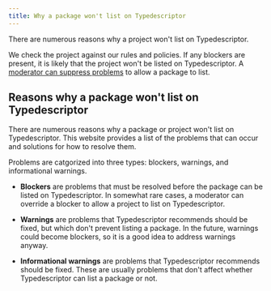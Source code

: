 ```yaml
---
title: Why a package won't list on Typedescriptor
---
```


There are numerous reasons why a project won't list on Typedescriptor.

We check the project against our rules and policies.  If any blockers are present, it is likely that the project won't be listed on Typedescriptor.  A [moderator can suppress problems](../moderators) to allow a package to list.

## Reasons why a package won't list on Typedescriptor

There are numerous reasons why a package or project won't list on Typedescriptor.  This website provides a list of the problems that can occur and solutions for how to resolve them.

Problems are catgorized into three types: blockers, warnings, and informational warnings.

* **Blockers** are problems that must be resolved before the package can be listed on Typedescriptor.  In somewhat rare cases, a moderator can override a blocker to allow a project to list on Typedescriptor.

* **Warnings** are problems that Typedescriptor recommends should be fixed, but which don't prevent listing a package.  In the future, warnings could become blockers, so it is a good idea to address warnings anyway.

* **Informational warnings** are problems that Typedescriptor recommends should be fixed.  These are usually problems that don't affect whether Typedescriptor can list a package or not.
